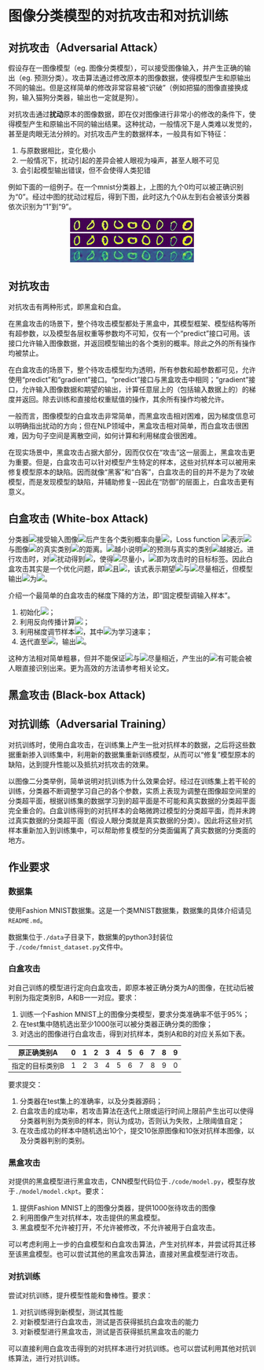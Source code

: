 # 图像分类模型的对抗攻击和对抗训练

## 对抗攻击（Adversarial Attack）

假设存在一图像模型（eg. 图像分类模型），可以接受图像输入，并产生正确的输出（eg. 预测分类）。攻击算法通过修改原本的图像数据，使得模型产生和原输出不同的输出。但是这样简单的修改非常容易被“识破”（例如把猫的图像直接换成狗，输入猫狗分类器，输出也一定就是狗）。

对抗攻击通过**扰动**原本的图像数据，即在仅对图像进行非常小的修改的条件下，使得模型产生和原输出不同的输出结果。这种扰动，一般情况下是人类难以发觉的，甚至是肉眼无法分辨的。对抗攻击产生的数据样本，一般具有如下特征：

1. 与原数据相比，变化极小
2. 一般情况下，扰动引起的差异会被人眼视为噪声，甚至人眼不可见
3. 会引起模型输出错误，但不会使得人类犯错

例如下面的一组例子。在一个mnist分类器上，上图的九个0均可以被正确识别为“0”。经过中图的扰动过程后，得到下图，此时这九个0从左到右会被该分类器依次识别为“1”到“9”。

<div style="text-align: center">
<img src="./images/demo_mnist_0.jpg"/><br>
<img src="./images/demo_mnist_adv.gif"/><br>
<img src="./images/demo_mnist_adv.jpg"/>
</div>

## 对抗攻击

对抗攻击有两种形式，即黑盒和白盒。

在黑盒攻击的场景下，整个待攻击模型都处于黑盒中，其模型框架、模型结构等所有超参数，以及模型各层权重等参数均不可知，仅有一个“predict”接口可用。该接口允许输入图像数据，并返回模型输出的各个类别的概率。除此之外的所有操作均被禁止。

在白盒攻击的场景下，整个待攻击模型均为透明，所有参数和超参数都可见，允许使用“predict”和“gradient”接口。“predict”接口与黑盒攻击中相同；“gradient”接口，允许输入图像数据和期望的输出，计算任意层上的（包括输入数据上的）的梯度并返回。除去训练和直接给权重赋值的操作，其余所有操作均被允许。

一般而言，图像模型的白盒攻击非常简单，而黑盒攻击相对困难，因为梯度信息可以明确指出扰动的方向；但在NLP领域中，黑盒攻击相对简单，而白盒攻击很困难，因为句子空间是离散空间，如何计算和利用梯度会很困难。

在现实场景中，黑盒攻击占据大部分，因而仅仅在“攻击”这一层面上，黑盒攻击更为重要。但是，白盒攻击可以针对模型产生特定的样本，这些对抗样本可以被用来修复模型原本的缺陷。因而就像“黑客”和“白客”，白盒攻击的目的并不是为了攻破模型，而是发现模型的缺陷，并辅助修复--因此在“防御”的层面上，白盒攻击更有意义。

## 白盒攻击 (White-box Attack)

分类器<img src="http://latex.codecogs.com/gif.latex?C" />接受输入图像<img src="http://latex.codecogs.com/gif.latex?x" />后产生各个类别概率向量<img src="http://latex.codecogs.com/gif.latex?\hat y" />，Loss function <img src="http://latex.codecogs.com/gif.latex?L(x,y|C)" />表示<img src="http://latex.codecogs.com/gif.latex?\hat y" />与图像<img src="http://latex.codecogs.com/gif.latex?x" />的真实类别<img src="http://latex.codecogs.com/gif.latex?y" />的距离。<img src="http://latex.codecogs.com/gif.latex?L(x,y|C)" />越小说明<img src="http://latex.codecogs.com/gif.latex?C" />的预测与真实的类别<img src="http://latex.codecogs.com/gif.latex?y" />越接近。进行攻击时，对<img src="http://latex.codecogs.com/gif.latex?x" />扰动得到<img src="http://latex.codecogs.com/gif.latex?\tilde x" />，使得<img src="http://latex.codecogs.com/gif.latex?L(x,\tilde y|C)" />尽量小，<img src="http://latex.codecogs.com/gif.latex?\tilde y" />即为攻击时的目标标签。因此白盒攻击其实是一个优化问题，即<img src="http://latex.codecogs.com/gif.latex?\min_{\tilde x}L(\tilde x,\tilde y|C)" />且<img src="http://latex.codecogs.com/gif.latex?\min_{\tilde x}dist(x,\tilde x)" />，该式表示期望<img src="http://latex.codecogs.com/gif.latex?\tilde x" />与<img src="http://latex.codecogs.com/gif.latex?x" />尽量相近，但模型输出<img src="http://latex.codecogs.com/gif.latex?C(\tilde x)" />为<img src="http://latex.codecogs.com/gif.latex?\tilde y" />。

介绍一个最简单的白盒攻击的梯度下降的方法，即“固定模型调输入样本”。

1. 初始化<img src="http://latex.codecogs.com/gif.latex?x^{(0)}=x" />；
2. 利用反向传播计算<img src="http://latex.codecogs.com/gif.latex? \nabla_{x^{(n)}}L=\frac{\partial L(x^{(n)},\tilde y|C)}{\partial x^{(n)}}" />；
3. 利用梯度调节样本<img src="http://latex.codecogs.com/gif.latex?x^{(n+1)}=x^{(n)}-\alpha\nabla_{x^{(n)}}L" />，其中<img src="http://latex.codecogs.com/gif.latex?\alpha" />为学习速率；
4. 迭代直至<img src="http://latex.codecogs.com/gif.latex?arg\max C(x^{(n)})=arg\max \tilde y" />，输出<img src="http://latex.codecogs.com/gif.latex?\tilde x=x^{(n)}" />。

这种方法相对简单粗暴，但并不能保证<img src="http://latex.codecogs.com/gif.latex?\tilde x" />与<img src="http://latex.codecogs.com/gif.latex?x" />尽量相近，产生出的<img src="http://latex.codecogs.com/gif.latex?\tilde x" />有可能会被人眼直接识别出来。更为高效的方法请参考相关论文。

## 黑盒攻击 (Black-box Attack)



## 对抗训练（Adversarial Training）

对抗训练时，使用白盒攻击，在训练集上产生一批对抗样本的数据，之后将这些数据重新掺入训练集中，利用新的数据集重新训练模型，从而可以“修复”模型原本的缺陷，达到提升性能以及抵抗对抗攻击的效果。

以图像二分类举例，简单说明对抗训练为什么效果会好。经过在训练集上若干轮的训练，分类器不断调整学习自己的各个参数，实质上表现为调整在图像超空间里的分类超平面，根据训练集的数据学习到的超平面是不可能和真实数据的分类超平面完全重合的。白盒训练得到的对抗样本的会略微跨过模型的分类超平面，而并未跨过真实数据的分类超平面（假设人眼分类就是真实数据的分类）。因此将这些对抗样本重新加入到训练集中，可以帮助修复模型的分类面偏离了真实数据的分类面的地方。

## 作业要求

### 数据集

使用Fashion MNIST数据集。这是一个类MNIST数据集，数据集的具体介绍请见```README.md```。

数据集位于```./data```子目录下，数据集的python3封装位于```./code/fmnist_dataset.py```文件中。

### 白盒攻击

对自己训练的模型进行定向白盒攻击，即原本被正确分类为A的图像，在扰动后被判别为指定类别B，A和B一一对应。要求：

1. 训练一个Fashion MNIST上的图像分类模型，要求分类准确率不低于95%；
2. 在test集中随机选出至少1000张可以被分类器正确分类的图像；
3. 对选出的图像进行白盒攻击，得到对抗样本，类别A和B的对应关系如下表。

| 原正确类别A    | 0 | 1 | 2 | 3 | 4 | 5 | 6 | 7 | 8 | 9 |
| ------------- | - | - | - | - | - | - | - | - | - | - |
| 指定的目标类别B | 1 | 2 | 3 | 4 | 5 | 6 | 7 | 8 | 9 | 0 |

要求提交：

1. 分类器在test集上的准确率，以及分类器源码；
2. 白盒攻击的成功率，若攻击算法在迭代上限或运行时间上限前产生出可以使得分类器判别为类别B的样本，则认为成功，否则认为失败，上限阈值自定；
3. 在攻击成功的样本中随机选出10个，提交10张原图像和10张对抗样本图像，以及分类器判别的类别。

### 黑盒攻击

对提供的黑盒模型进行黑盒攻击，CNN模型代码位于```./code/model.py```，模型存放于```./model/model.ckpt```。要求：

1. 提供Fashion MNIST上的图像分类器，提供1000张待攻击的图像
2. 利用图像产生对抗样本，攻击提供的黑盒模型。
3. 黑盒模型不允许被打开，不允许被修改，不允许被用于白盒攻击。

可以考虑利用上一步的白盒模型和白盒攻击算法，产生对抗样本，并尝试将其迁移至该黑盒模型。也可以尝试其他的黑盒攻击算法，直接对黑盒模型进行攻击。

### 对抗训练

尝试对抗训练，提升模型性能和鲁棒性。要求：

1. 对抗训练得到新模型，测试其性能
2. 对新模型进行白盒攻击，测试是否获得抵抗白盒攻击的能力
3. 对新模型进行黑盒攻击，测试是否获得抵抗黑盒攻击的能力

可以直接利用白盒攻击得到的对抗样本进行对抗训练。也可以尝试利用其他对抗训练算法，进行对抗训练。
